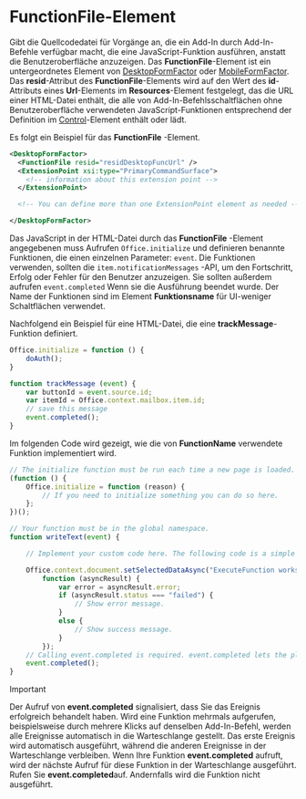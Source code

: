 # <a name="functionfile-element"></a>FunctionFile-Element

Gibt die Quellcodedatei für Vorgänge an, die ein Add-In durch Add-In-Befehle verfügbar macht, die eine JavaScript-Funktion ausführen, anstatt die Benutzeroberfläche anzuzeigen. Das **FunctionFile**-Element ist ein untergeordnetes Element von [DesktopFormFactor](desktopformfactor.md) oder [MobileFormFactor](mobileformfactor.md). Das **resid**-Attribut des **FunctionFile**-Elements wird auf den Wert des **id**-Attributs eines **Url**-Elements im **Resources**-Element festgelegt, das die URL einer HTML-Datei enthält, die alle von Add-In-Befehlsschaltflächen ohne Benutzeroberfläche verwendeten JavaScript-Funktionen entsprechend der Definition im [Control](control.md)-Element enthält oder lädt.

Es folgt ein Beispiel für das **FunctionFile** -Element.

```XML
<DesktopFormFactor>
  <FunctionFile resid="residDesktopFuncUrl" />
  <ExtensionPoint xsi:type="PrimaryCommandSurface">
    <!-- information about this extension point -->
  </ExtensionPoint>

  <!-- You can define more than one ExtensionPoint element as needed -->

</DesktopFormFactor>
```

Das JavaScript in der HTML-Datei durch das **FunctionFile** -Element angegebenen muss Aufrufen `Office.initialize` und definieren benannte Funktionen, die einen einzelnen Parameter: `event`. Die Funktionen verwenden, sollten die `item.notificationMessages` -API, um den Fortschritt, Erfolg oder Fehler für den Benutzer anzuzeigen. Sie sollten außerdem aufrufen `event.completed` Wenn sie die Ausführung beendet wurde. Der Name der Funktionen sind im Element **Funktionsname** für UI-weniger Schaltflächen verwendet.

Nachfolgend ein Beispiel für eine HTML-Datei, die eine **trackMessage**-Funktion definiert.

```js
Office.initialize = function () {
    doAuth();
}

function trackMessage (event) {
    var buttonId = event.source.id;    
    var itemId = Office.context.mailbox.item.id;
    // save this message
    event.completed();
}
```

Im folgenden Code wird gezeigt, wie die von  **FunctionName** verwendete Funktion implementiert wird.

```js
// The initialize function must be run each time a new page is loaded.
(function () {
    Office.initialize = function (reason) {
        // If you need to initialize something you can do so here.
    };
})();

// Your function must be in the global namespace.
function writeText(event) {

    // Implement your custom code here. The following code is a simple example.

    Office.context.document.setSelectedDataAsync("ExecuteFunction works. Button ID=" + event.source.id,
        function (asyncResult) {
            var error = asyncResult.error;
            if (asyncResult.status === "failed") {
                // Show error message.
            }
            else {
                // Show success message.
            }
        });
    // Calling event.completed is required. event.completed lets the platform know that processing has completed.
    event.completed();
}
```

> [!IMPORTANT]
> Der Aufruf von **event.completed** signalisiert, dass Sie das Ereignis erfolgreich behandelt haben. Wird eine Funktion mehrmals aufgerufen, beispielsweise durch mehrere Klicks auf denselben Add-In-Befehl, werden alle Ereignisse automatisch in die Warteschlange gestellt. Das erste Ereignis wird automatisch ausgeführt, während die anderen Ereignisse in der Warteschlange verbleiben. Wenn Ihre Funktion **event.completed** aufruft, wird der nächste Aufruf für diese Funktion in der Warteschlange ausgeführt. Rufen Sie **event.completed**auf. Andernfalls wird die Funktion nicht ausgeführt.